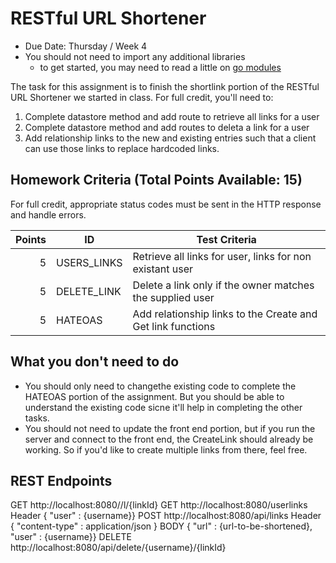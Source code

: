 # RESTful URL Shortener 

- Due Date: Thursday / Week 4 
- You should not need to import any additional libraries
  - to get started, you may need to read a little on [go modules](https://go.dev/ref/mod)

The task for this assignment is to finish the shortlink portion of the RESTful URL
Shortener we started in class. For full credit, you'll need to: 

1. Complete datastore method and add route to retrieve all links for a user 
2. Complete datastore method and add routes to deleta a link for a user
3. Add relationship links to the new and existing entries such that a client can use those links to replace hardcoded links. 

## Homework Criteria (Total Points Available: 15)

For full credit, appropriate status codes must be sent in the HTTP response and handle
errors. 

| Points | ID          | Test Criteria                                               |
| -----: | ----------- | ----------------------------------------------------------- |
|      5 | USERS_LINKS | Retrieve all links for user, links for non existant user    |
|      5 | DELETE_LINK | Delete a link only if the owner matches the supplied user   |
|      5 | HATEOAS     | Add relationship links to the Create and Get link functions |

## What you don't need to do

- You should only need to changethe existing code to complete the HATEOAS portion of the assignment. But you should be able to understand the existing code sicne it'll help in completing the other tasks. 
- You should not need to update the front end portion, but if you run the server and connect to the front end, the CreateLink should already be working. So if you'd like to create multiple links from there, feel free. 


## REST Endpoints 

GET http://localhost:8080//l/{linkId}
GET http://localhost:8080/userlinks Header { "user" : {username}}
POST http://localhost:8080/api/links Header { "content-type" : application/json } BODY { "url" : {url-to-be-shortened}, "user" : {username}}
DELETE http://localhost:8080/api/delete/{username}/{linkId}